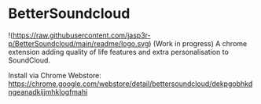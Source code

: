 # BetterSoundcloud
!(https://raw.githubusercontent.com/jasp3r-p/BetterSoundcloud/main/readme/logo.svg)
(Work in progress)
A chrome extension adding quality of life features and extra personalisation to SoundCloud.

Install via Chrome Webstore:
https://chrome.google.com/webstore/detail/bettersoundcloud/dekpgobhkdngeanadkijjmhklogfmahi
